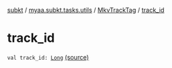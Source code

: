[subkt](../../index.md) / [myaa.subkt.tasks.utils](../index.md) / [MkvTrackTag](index.md) / [track_id](./track_id.md)

# track_id

`val track_id: `[`Long`](https://kotlinlang.org/api/latest/jvm/stdlib/kotlin/-long/index.html) [(source)](https://github.com/Myaamori/SubKt/blob/0.1.13/src/main/kotlin/myaa/subkt/tasks/utils/mkvmerge.kt#L37)